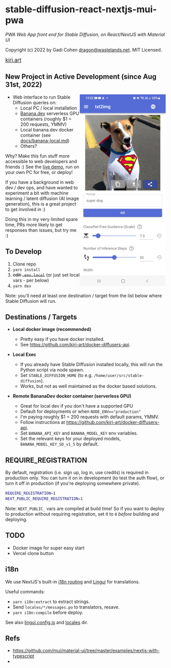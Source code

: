# stable-diffusion-react-nextjs-mui-pwa

_PWA Web App front end for Stable Diffusion, on React/NextJS with Material UI_

Copyright (c) 2022 by Gadi Cohen <dragon@wastelands.net>. MIT Licensed.

<span style="font-size: larger;">
  <a href="https://kiri.art/">kiri.art</a>
</span>

## New Project in Active Development (since Aug 31st, 2022)

<img align="right" src="./docs/img/cover2.jpg" alt="super dog" />

- Web interface to run Stable Diffusion queries on:
  - Local PC / local installation
  - [Banana.dev](https://banana.dev) serverless GPU containers (roughly $1 = 200 requests, YMMV)
  - Local banana.dev docker container (see [docs/banana-local.md](./docs/banana-local.md))
  - Others?

Why? Make this fun stuff more accessible to web developers and friends :) See the [live demo](https://kiri.art/), run on your own PC for free, or deploy!

If you have a background in web dev / dev ops, and have wanted to experiment a bit with machine learning / latent diffusion (AI image generation), this is a great project to get involved in :)

Doing this in my very limited spare time, PRs more likely to get responses than issues, but try me :)

## To Develop

1. Clone repo
1. `yarn install`
1. ~~edit `.env.local`~~ (or just set local vars - per below)
1. `yarn dev`

Note: you'll need at least one destination / target from the list below where Stable Diffusion will run.

## Destinations / Targets

- **Local docker image (recommended)**

  - Pretty easy if you have docker installed.
  - See https://github.com/kiri-art/docker-diffusers-api.

- **Local Exec**

  - If you already have Stable Diffusion installed locally,
    this will run the Python script via node spawn.
  - Set `STABLE_DIFFUSION_HOME` (to e.g. `/home/user/src/stable-diffusion`).
  - Works, but not as well maintained as the docker based solutions.

- **Remote BananaDev docker container (serverless GPU)**

  - Great for local dev if you don't have a supported GPU
  - Default for deployments or when `NODE_ENV=="production"`
  - I'm paying roughly $1 = 200 requests with default params, YMMV.
  - Follow instructions at https://github.com/kiri-art/docker-diffusers-api.
  - Set `BANANA_API_KEY` and `BANANA_MODEL_KEY` env variables.
  - Set the relevant keys for your deployed models,
    `BANANA_MODEL_KEY_SD_v1_5` by default.

## REQUIRE_REGISTRATION

By default, registration (i.e. sign up, log in, use credits) is required in production only. You can turn it on in development (to test the auth flow), or turn it off in production (if you're deploying somewhere private).

```bash
REQUIRE_REGISTRATION=1
NEXT_PUBLIC_REQUIRE_REGISTRATION=1
```

Note: `NEXT_PUBLIC_` vars are compiled at build time! So if you want to deploy to production without requiring registration, set it to `0` _before_ building and deploying.

## TODO

- Docker image for super easy start
- Vercel clone button

## i18n

We use NextJS's built-in
[i18n routing](https://nextjs.org/docs/advanced-features/i18n-routing) and
[Lingui](https://lingui.js.org/tutorials/setup-react.html) for translations.

Useful commands:

- `yarn i18n:extract` to extract strings.
- Send `locales/*/messages.po` to translators, resave.
- `yarn i18n:compile` before deploy.

See also [lingui.config.js](./lingui.config.js) and [locales](./locales) dir.

## Refs

- https://github.com/mui/material-ui/tree/master/examples/nextjs-with-typescript
-
